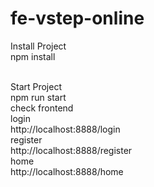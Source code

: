 # fe-vstep-online

Install Project
<br>
npm install
<br>

<br>
Start Project
<br>
npm run start

<br>
check frontend 
<br>
login
<br>
http://localhost:8888/login
<br>
register
<br>
http://localhost:8888/register
<br>
home
<br>
http://localhost:8888/home

<br>
